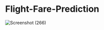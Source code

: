 # Flight-Fare-Prediction
![Screenshot (266)](https://github.com/devbabbar7/Flight-Fare-Prediction/assets/77525647/7ce734ac-d34f-4065-8546-70b647f0d003)
